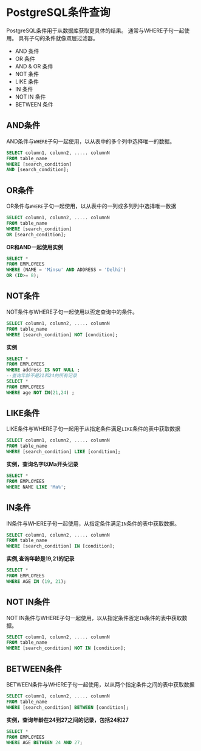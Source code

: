 # PostgreSQL条件查询

PostgreSQL条件用于从数据库获取更具体的结果。 通常与WHERE子句一起使用。 具有子句的条件就像双层过滤器。 

- AND 条件
- OR 条件
- AND & OR 条件
- NOT 条件
- LIKE 条件
- IN 条件
- NOT IN 条件
- BETWEEN 条件

## AND条件

AND条件与`WHERE`子句一起使用，以从表中的多个列中选择唯一的数据。 

```sql
SELECT column1, column2, ..... columnN    
FROM table_name    
WHERE [search_condition]    
AND [search_condition];
```

## OR条件

OR条件与`WHERE`子句一起使用，以从表中的一列或多列列中选择唯一数据 

```sql
SELECT column1, column2, ..... columnN    
FROM table_name    
WHERE [search_condition]    
OR [search_condition];
```

**OR和AND一起使用实例**

```sql
SELECT *  
FROM EMPLOYEES  
WHERE (NAME = 'Minsu' AND ADDRESS = 'Delhi')  
OR (ID>= 8);
```

## NOT条件

NOT条件与WHERE子句一起使用以否定查询中的条件。 

```sql
SELECT column1, column2, ..... columnN    
FROM table_name    
WHERE [search_condition] NOT [condition];
```

**实例**

```sql
SELECT *  
FROM EMPLOYEES  
WHERE address IS NOT NULL ;
--查询年龄不是21和24的所有记录
SELECT *  
FROM EMPLOYEES  
WHERE age NOT IN(21,24) ;
```

## LIKE条件

LIKE条件与WHERE子句一起用于从指定条件满足`LIKE`条件的表中获取数据 

```sql
SELECT column1, column2, ..... columnN    
FROM table_name    
WHERE [search_condition] LIKE [condition];
```

**实例，查询名字以Ma开头记录**

```sql
SELECT *   
FROM EMPLOYEES   
WHERE NAME LIKE 'Ma%';
```

## IN条件

IN条件与WHERE子句一起使用，从指定条件满足`IN`条件的表中获取数据。 

```sql
SELECT column1, column2, ..... columnN    
FROM table_name    
WHERE [search_condition] IN [condition];
```

**实例,查询年龄是19,21的记录**

```sql
SELECT *  
FROM EMPLOYEES  
WHERE AGE IN (19, 21);
```

## NOT IN条件

NOT IN条件与WHERE子句一起使用，以从指定条件否定`IN`条件的表中获取数据。 

```sql
SELECT column1, column2, ..... columnN    
FROM table_name    
WHERE [search_condition] NOT IN [condition];
```

## BETWEEN条件

BETWEEN条件与WHERE子句一起使用，以从两个指定条件之间的表中获取数据 

```sql
SELECT column1, column2, ..... columnN    
FROM table_name    
WHERE [search_condition] BETWEEN [condition];
```

**实例，查询年龄在24到27之间的记录，包括24和27**

```sql
SELECT *   
FROM EMPLOYEES   
WHERE AGE BETWEEN 24 AND 27;
```